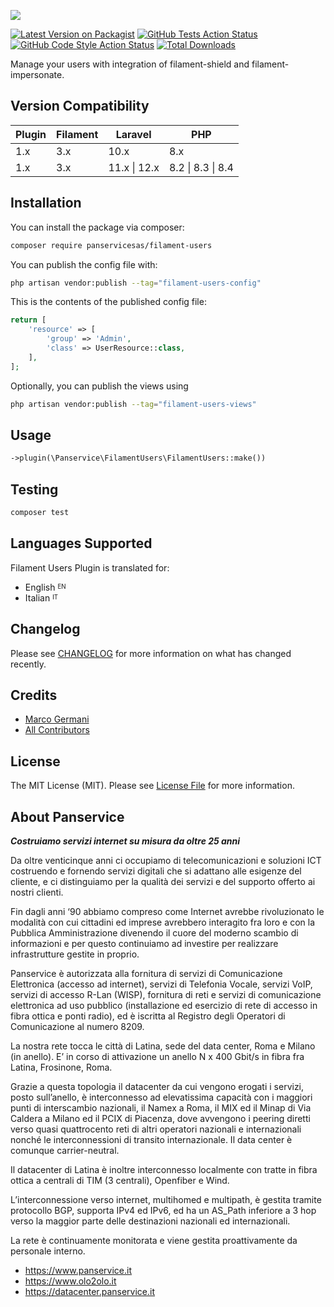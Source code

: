 <p class="filament-hidden">
<img src="https://banners.beyondco.de/filament-users.png?theme=light&packageManager=composer+require&packageName=panservicesas%2Ffilament-users&pattern=architect&style=style_1&description=Easily+manage+your+Filament+users&md=1&showWatermark=0&fontSize=100px&images=https%3A%2F%2Flaravel.com%2Fimg%2Flogomark.min.svg" class="filament-hidden">
</p>

[![Latest Version on Packagist](https://img.shields.io/packagist/v/panservicesas/filament-users.svg?style=flat-square)](https://packagist.org/packages/panservicesas/filament-users)
[![GitHub Tests Action Status](https://img.shields.io/github/actions/workflow/status/panservicesas/filament-users/run-tests.yml?branch=main&label=tests&style=flat-square)](https://github.com/panservicesas/filament-users/actions?query=workflow%3Arun-tests+branch%3Amain)
[![GitHub Code Style Action Status](https://img.shields.io/github/actions/workflow/status/panservicesas/filament-users/fix-php-code-style-issues.yml?branch=main&label=code%20style&style=flat-square)](https://github.com/panservicesas/filament-users/actions?query=workflow%3A"Fix+PHP+code+style+issues"+branch%3Amain)
[![Total Downloads](https://img.shields.io/packagist/dt/panservicesas/filament-users.svg?style=flat-square)](https://packagist.org/packages/panservicesas/filament-users)

Manage your users with integration of filament-shield and filament-impersonate.

## Version Compatibility

| Plugin  | Filament | Laravel | PHP |
| ------------- | ------------- | ------------- | -------------|
| 1.x  | 3.x  | 10.x | 8.x |
| 1.x  | 3.x  | 11.x \| 12.x | 8.2 \| 8.3 \| 8.4 |

## Installation

You can install the package via composer:

```bash
composer require panservicesas/filament-users
```

You can publish the config file with:

```bash
php artisan vendor:publish --tag="filament-users-config"
```

This is the contents of the published config file:

```php
return [
    'resource' => [
        'group' => 'Admin',
        'class' => UserResource::class,
    ],
];
```

Optionally, you can publish the views using

```bash
php artisan vendor:publish --tag="filament-users-views"
```

## Usage

```php
->plugin(\Panservice\FilamentUsers\FilamentUsers::make())
```

## Testing

```bash
composer test
```

## Languages Supported

Filament Users Plugin is translated for:

- English <sup><sub>EN</sub></sup>
- Italian <sup><sub>IT</sub></sup>

## Changelog

Please see [CHANGELOG](CHANGELOG.md) for more information on what has changed recently.

## Credits

- [Marco Germani](https://github.com/marcogermani87)
- [All Contributors](../../contributors)

## License

The MIT License (MIT). Please see [License File](LICENSE.md) for more information.

## About Panservice

<strong><i>Costruiamo servizi internet su misura da oltre 25 anni</i></strong>

Da oltre venticinque anni ci occupiamo di
telecomunicazioni e soluzioni ICT costruendo e
fornendo servizi digitali che si adattano alle esigenze del
cliente, e ci distinguiamo per la qualità dei servizi e del supporto
offerto ai nostri clienti.

Fin dagli anni ‘90 abbiamo compreso come Internet avrebbe rivoluzionato
le modalità con cui cittadini ed imprese avrebbero interagito fra loro e
con la Pubblica Amministrazione divenendo il cuore del moderno scambio di
informazioni e per questo continuiamo ad investire per realizzare infrastrutture
gestite in proprio.

Panservice è autorizzata alla fornitura di servizi di Comunicazione Elettronica (accesso ad
internet), servizi di Telefonia Vocale, servizi VoIP, servizi di accesso R-Lan (WISP), fornitura di
reti e servizi di comunicazione elettronica ad uso pubblico (installazione ed esercizio di rete di
accesso in fibra ottica e ponti radio), ed è iscritta al Registro degli Operatori di
Comunicazione al numero 8209.

La nostra rete tocca le città di Latina, sede del data center, Roma e Milano (in anello). E’ in corso di attivazione 
un anello N x 400 Gbit/s in fibra fra Latina, Frosinone, Roma.

Grazie a questa topologia il datacenter da cui vengono erogati i servizi, posto sull’anello, è interconnesso ad elevatissima 
capacità con i maggiori punti di interscambio nazionali, il Namex a Roma, il MIX ed il Minap di Via Caldera a Milano ed 
il PCIX di Piacenza, dove avvengono i peering diretti verso quasi quattrocento reti di altri operatori nazionali e 
internazionali nonché le interconnessioni di transito internazionale. Il data center è comunque carrier-neutral.

Il datacenter di Latina è inoltre interconnesso localmente con tratte in fibra ottica a centrali di TIM (3 centrali), Openfiber e Wind.

L’interconnessione verso internet, multihomed e multipath, è gestita tramite protocollo BGP, supporta IPv4 ed IPv6, ed ha 
un AS_Path inferiore a 3 hop verso la maggior parte delle destinazioni nazionali ed internazionali.

La rete è continuamente monitorata e viene gestita proattivamente da personale interno.

* <a href="https://www.panservice.it" target="_blank">https://www.panservice.it</a>
* <a href="https://www.olo2olo.it" target="_blank">https://www.olo2olo.it</a>
* <a href="https://datacenter.panservice.it" target="_blank">https://datacenter.panservice.it</a>
